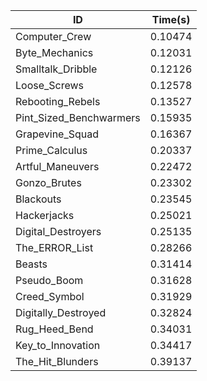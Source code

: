 |ID|Time(s)|
|-|-|
|Computer_Crew|0.10474|
|Byte_Mechanics|0.12031|
|Smalltalk_Dribble|0.12126|
|Loose_Screws|0.12578|
|Rebooting_Rebels|0.13527|
|Pint_Sized_Benchwarmers|0.15935|
|Grapevine_Squad|0.16367|
|Prime_Calculus|0.20337|
|Artful_Maneuvers|0.22472|
|Gonzo_Brutes|0.23302|
|Blackouts|0.23545|
|Hackerjacks|0.25021|
|Digital_Destroyers|0.25135|
|The_ERROR_List|0.28266|
|Beasts|0.31414|
|Pseudo_Boom|0.31628|
|Creed_Symbol|0.31929|
|Digitally_Destroyed|0.32824|
|Rug_Heed_Bend|0.34031|
|Key_to_Innovation|0.34417|
|The_Hit_Blunders|0.39137|
